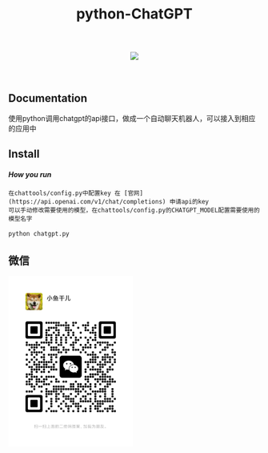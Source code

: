# <p align="center">python-ChatGPT</p>

<br>
<p align="center">
    <a href="#"><img src="https://img.shields.io/badge/python-3.7-green.svg"></a>
</p>
<br />

## Documentation

<p> 使用python调用chatgpt的api接口，做成一个自动聊天机器人，可以接入到相应的应用中 </p>


## Install
#### *How you run*

    在chattools/config.py中配置key 在 [官网](https://api.openai.com/v1/chat/completions) 申请api的key
    可以手动修改需要使用的模型，在chattools/config.py的CHATGPT_MODEL配置需要使用的模型名字

```python
python chatgpt.py

```

## 微信
<img src="img/wx.png" width="249"/>
